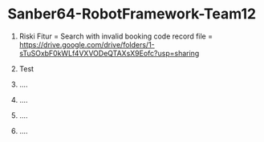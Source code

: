 # Sanber64-RobotFramework-Team12

1. Riski
   Fitur = Search with invalid booking code
   record file = https://drive.google.com/drive/folders/1-sTuSOxbF0kWLf4VXVODeQTAXsX9Eofc?usp=sharing

2. Test

3. ....

4. ....

5. ....

6. ....

